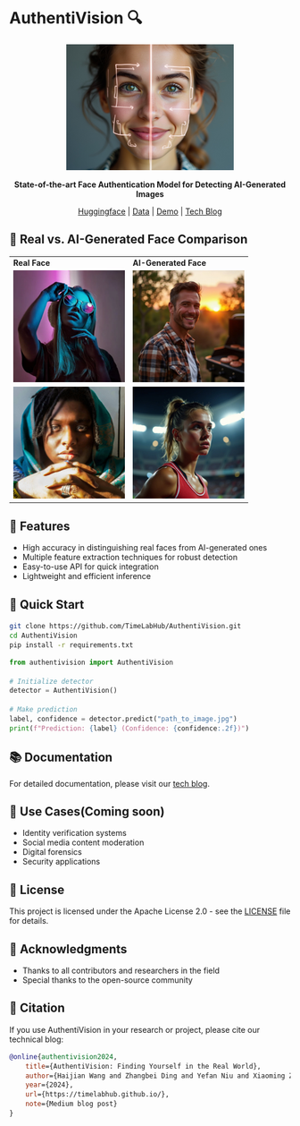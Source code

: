 # AuthentiVision 🔍

<div align="center">

<img src="assets/img_1.jpg" alt="Logo" width="300"/>


**State-of-the-art Face Authentication Model for Detecting AI-Generated Images**

[Huggingface](https://huggingface.co/haijian06/AuthentiVision) | [Data](https://huggingface.co/datasets/haijian06/RealAI_Faces) | [Demo](https://huggingface.co/spaces/haijian06/TrueFace) | [Tech Blog](https://timelabhub.github.io/)

</div>
</div>

## 🎯 Real vs. AI-Generated Face Comparison

<div align="center">
<table>
<tr>
<td><b>Real Face</b></td>
<td><b>AI-Generated Face</b></td>
</tr>
<tr>
<td>
<img src="assets/real_face.jpg" alt="Real Face" width="200"/>
</td>
<td>
<img src="assets/ai_face.jpg" alt="AI-Generated Face" width="200"/>
</td>
</tr>
<tr>
<td>
<img src="assets/real_face_2.jpg" alt="Real Face" width="200"/>
</td>
<td>
<img src="assets/ai_face_2.jpg" alt="AI-Generated Face" width="200"/>
</td>
</tr>
</table>
</div>

## 🌟 Features

- High accuracy in distinguishing real faces from AI-generated ones
- Multiple feature extraction techniques for robust detection
- Easy-to-use API for quick integration
- Lightweight and efficient inference

## 🚀 Quick Start

```bash
git clone https://github.com/TimeLabHub/AuthentiVision.git
cd AuthentiVision
pip install -r requirements.txt
```

```python
from authentivision import AuthentiVision

# Initialize detector
detector = AuthentiVision()

# Make prediction
label, confidence = detector.predict("path_to_image.jpg")
print(f"Prediction: {label} (Confidence: {confidence:.2f})")
```


## 📚 Documentation

For detailed documentation, please visit our [tech blog](https://timelabhub.github.io/).

## 🎯 Use Cases(Coming soon)

- Identity verification systems
- Social media content moderation
- Digital forensics
- Security applications
## 📄 License

This project is licensed under the Apache License 2.0 - see the [LICENSE](LICENSE) file for details.
## 🌟 Acknowledgments

- Thanks to all contributors and researchers in the field
- Special thanks to the open-source community

## 📝 Citation

If you use AuthentiVision in your research or project, please cite our technical blog:

```bibtex
@online{authentivision2024,
    title={AuthentiVision: Finding Yourself in the Real World},
    author={Haijian Wang and Zhangbei Ding and Yefan Niu and Xiaoming Zhang},
    year={2024},
    url={https://timelabhub.github.io/},
    note={Medium blog post}
}
